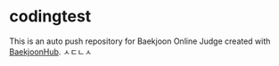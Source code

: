 # codingtest
This is an auto push repository for Baekjoon Online Judge created with [BaekjoonHub](https://github.com/BaekjoonHub/BaekjoonHub).
ㅅㄷㄴㅅ

